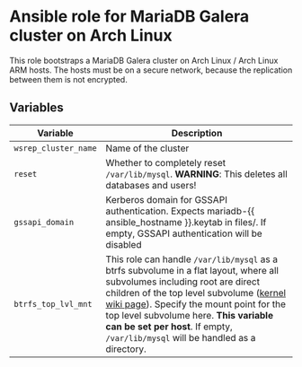 # Ansible role for MariaDB Galera cluster on Arch Linux
This role bootstraps a MariaDB Galera cluster on Arch Linux / Arch Linux ARM hosts. The hosts must be on a secure network, because the replication between them is not encrypted. 

## Variables
|Variable|Description|
|--------|-----------|
|`wsrep_cluster_name`|Name of the cluster|
|`reset`|Whether to completely reset `/var/lib/mysql`. **WARNING**: This deletes all databases and users!|
|`gssapi_domain`|Kerberos domain for GSSAPI authentication. Expects mariadb-{{ ansible_hostname }}.keytab in files/. If empty, GSSAPI authentication will be disabled|
|`btrfs_top_lvl_mnt`|This role can handle `/var/lib/mysql` as a btrfs subvolume in a flat layout, where all subvolumes including root are direct children of the top level subvolume ([kernel wiki page](https://btrfs.wiki.kernel.org/index.php/SysadminGuide#Layout)). Specify the mount point for the top level subvolume here. **This variable can be set per host**. If empty, `/var/lib/mysql` will be handled as a directory.

